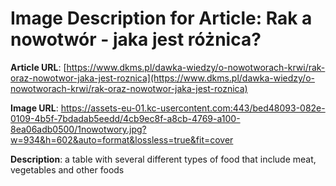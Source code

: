 # Image Description for Article: Rak a nowotwór - jaka jest różnica?
**Article URL**: [https://www.dkms.pl/dawka-wiedzy/o-nowotworach-krwi/rak-oraz-nowotwor-jaka-jest-roznica](https://www.dkms.pl/dawka-wiedzy/o-nowotworach-krwi/rak-oraz-nowotwor-jaka-jest-roznica)

**Image URL**: https://assets-eu-01.kc-usercontent.com:443/bed48093-082e-0109-4b5f-7bdadab5eedd/4cb9ec8f-a8cb-4769-a100-8ea06adb0500/1nowotwory.jpg?w=934&h=602&auto=format&lossless=true&fit=cover

**Description**: a table with several different types of food that include meat, vegetables and other foods
